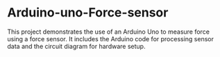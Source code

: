 # Arduino-uno-Force-sensor
This project demonstrates the use of an Arduino Uno to measure force using a force sensor. It includes the Arduino code for processing sensor data and the circuit diagram for hardware setup.
